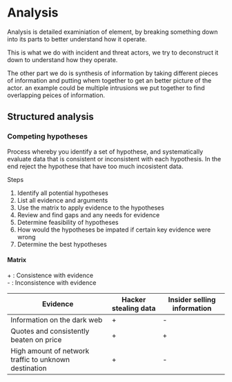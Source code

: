 # Analysis

Analysis is detailed examiniation of element, by breaking something down into its parts to better understand how it operate.

This is what we do with incident and threat actors, we try to deconstruct it down to understand how they operate.

The other part we do is synthesis of information by taking different pieces of information and putting whem together to get an better picture of the actor.
an example could be multiple intrusions we put together to find overlapping peices of information.

## Structured analysis

### Competing hypotheses&#x20;

Process whereby you identify a set of hypothese, and systematically evaluate data that is consistent or inconsistent with each hypothesis. In the end reject the hypothese that have too much incosistent data.

Steps

1. Identify all potential hypotheses
2. List all evidence and arguments
3. Use the matrix to apply evidence to the hypotheses
4. Review and find gaps and any needs for evidence
5. Determine feasibility of hypotheses
6. How would the hypotheses be impated if certain key evidence were wrong
7. Determine the best hypotheses

#### Matrix

\+ : Consistence with evidence\
\- : Inconsistence with evidence

| Evidence                                              | Hacker stealing data | Insider selling information |
| ----------------------------------------------------- | -------------------- | --------------------------- |
| Information on the dark web                           | +                    | -                           |
| Quotes and consistently beaten on price               | +                    | +                           |
| High amount of network traffic to unknown destination | +                    | -                           |
